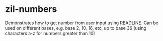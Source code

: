 # zil-numbers

Demonstrates how to get number from user input using READLINE. Can be used on different bases, e.g. base 2, 10, 16, etc, up to base 36 (using characters a-z for numbers greater than 10)

